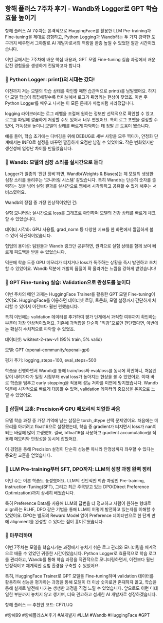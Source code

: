 ## 항해 플러스 7주차 후기 - Wandb와 Logger로 GPT 학습 효율 높이기

항해 플러스 AI 7주차는 본격적으로 HuggingFace를 활용한 LLM Pre-training과 Fine-tuning을 제대로 경험하고, Python Logging과 Wandb라는 두 가지 강력한 도구까지 배우면서 그야말로 AI 개발자로서의 역량을 한층 높일 수 있었던 알찬 시간이었습니다.

이번 글에서는 7주차에 배운 핵심 내용과, GPT 모델 Fine-tuning 실습 과정에서 배운 값진 경험들을 생생하게 전달하고자 합니다.

### 📌 Python Logger: print()의 시대는 갔다!

이전까지 저는 모델의 학습 상태를 확인할 때면 습관적으로 print()를 남발했어요. 하지만 모델 학습이 복잡해질수록 터미널에서 로그가 뒤엉키는 현상이 잦았죠. 이번 주 Python Logger를 배우고 나서는 이 모든 문제가 마법처럼 사라졌답니다.

logging 라이브러리는 로그 레벨을 조절해 원하는 정보만 선택적으로 확인할 수 있고, 로그를 파일에 깔끔하게 저장할 수도 있어서 너무 편했어요. 특히 로그 포맷을 설정할 수 있어, 가독성을 높이니 모델의 상태를 빠르게 파악하는 데 정말 큰 도움이 됐습니다.

예를 들어, 학습 초기에는 디버깅을 위해 DEBUG로 세부 사항을 모두 찍다가, 안정화 단계에서는 INFO로 설정을 바꾸면 깔끔하게 요점만 남길 수 있었어요. 작은 변화였지만 생산성에 엄청난 차이를 만들었습니다.

### 📌 Wandb: 모델의 심장 소리를 실시간으로 듣다

Logger가 일종의 ‘진단 장비’라면, Wandb(Weights & Biases)는 제 모델의 생생한 심장 소리를 들려주는 ‘모니터링 시스템’ 같았습니다. 특히 Wandb는 단순히 숫자를 출력하는 것을 넘어 실험 결과를 실시간으로 웹에서 시각화하고 공유할 수 있게 해주는 서비스였어요.

Wandb의 장점 중 가장 인상적이었던 건:

실험 모니터링: 실시간으로 loss를 그래프로 확인하며 모델의 건강 상태를 빠르게 체크할 수 있었습니다.

데이터 시각화: GPU 사용률, grad_norm 등 다양한 지표를 한 화면에서 깔끔하게 볼 수 있어 직관적이었습니다.

협업의 용이성: 팀원들과 Wandb 링크만 공유하면, 원격으로 실험 상태를 함께 보며 빠르게 피드백을 받을 수 있었습니다.

덕분에 학습 도중 GPU 메모리가 터지거나 loss가 폭주하는 상황을 즉시 발견하고 조치할 수 있었어요. Wandb 덕분에 개발의 품질이 확 올라가는 느낌을 강하게 받았습니다!

### 📌 GPT Fine-tuning 실습: Validation으로 완성도를 높이다

이번 주차의 메인 과제는 HuggingFace Trainer를 활용한 GPT 모델 Fine-tuning이었어요. HuggingFace를 이용하면 데이터셋 로딩, 토큰화, 모델 설정까지 간단하게 처리할 수 있어서 이전보다 훨씬 편했습니다.

특히 이번에는 validation 데이터를 추가하여 평가 단계에서 과적합 여부까지 확인하는 부분이 가장 인상적이었어요. 기존에 과적합을 단순히 "직감"으로만 판단했다면, 이번에는 확실히 수치적으로 파악할 수 있었죠.

데이터셋: wikitext-2-raw-v1 (95% train, 5% valid)

모델: GPT (openai-community/openai-gpt)

평가 주기: logging_steps=100, eval_steps=500

학습을 진행하면서 Wandb를 통해 train/loss와 eval/loss를 동시에 확인하니, 처음엔 같이 내려가다가 일정 시점부터 eval loss가 높아지는 현상을 볼 수 있었어요. 이때 바로 학습을 멈추고 early stopping을 적용해 성능 저하를 미연에 방지했습니다. Wandb 덕분에 시각적으로 빠르게 대응할 수 있어, validation 데이터의 중요성을 온몸으로 느낄 수 있었어요.

### 📌 삽질의 교훈: Precision과 GPU 메모리의 치열한 싸움

모델 학습 과정 중 가장 기억에 남는 삽질은 torch_dtype 선택 문제였어요. 처음에는 메모리를 아끼려고 float16으로 설정했는데, 학습 중 gradient가 터지면서 loss가 nan이 되는 바람에 많이 고생했죠. 결국, bfloat16을 사용하고 gradient accumulation을 적용해 메모리와 안정성을 동시에 잡았어요.

이 경험을 통해 Precision 설정이 단순히 성능뿐 아니라 안정성까지 좌우할 수 있다는 중요한 교훈을 얻었습니다.

### 📌 LLM Pre-training부터 SFT, DPO까지: LLM의 성장 과정 완벽 정리

이번 주는 이론 학습도 풍성했어요. LLM의 전반적인 학습 과정인 Pre-training, Instruction-Tuning(SFT), 그리고 최근 주목받고 있는 DPO(Direct Preference Optimization)까지 상세히 배웠습니다.

특히 Preference Data를 사용해 LLM의 답변을 더 정교하고 사람이 원하는 형태로 align하는 RLHF, DPO 같은 기법을 통해 LLM이 어떻게 발전하고 있는지를 이해할 수 있었어요. DPO는 별도의 Reward Model 없이 Preference 데이터만으로 한 단계 만에 alignment를 완성할 수 있다는 점이 흥미로웠습니다.

### 📌 마무리하며

이번 7주차는 모델을 학습시키는 과정에서 놓치기 쉬운 로그 관리와 모니터링을 체계적으로 배울 수 있었던 귀중한 시간이었습니다. Python Logger로 효율적으로 학습 로그를 관리하고, Wandb를 통해 학습 과정을 직관적으로 모니터링하면서, 이전보다 훨씬 안정적이고 체계적인 실험 환경을 구축할 수 있었어요.

특히, HuggingFace Trainer로 GPT 모델을 Fine-tuning하며 validation 데이터를 활용하여 성능을 평가하는 과정을 통해 모델이 더 이상 숫자로만 존재하지 않고, 학습을 통해 실제로 발전해 나가는 생생한 과정을 직접 느낄 수 있었습니다. 앞으로도 이런 디테일한 부분까지 놓치지 않고 챙기며, 더욱 견고하고 섬세한 AI 개발자로 성장하겠습니다.

항해 플러스 — 추천인 코드: CF7LUQ

#항해99 #항해플러스AI후기 #AI개발자 #LLM #Wandb #HuggingFace #GPT